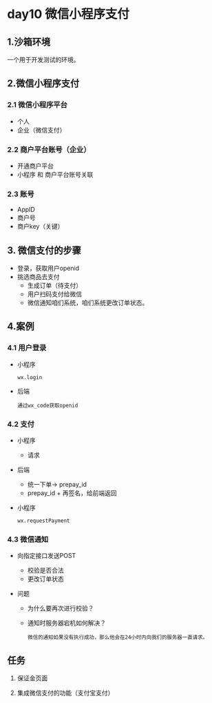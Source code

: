 # day10 微信小程序支付

## 1.沙箱环境

一个用于开发测试的环境。

## 2.微信小程序支付

### 2.1 微信小程序平台

- 个人
- 企业（微信支付）

### 2.2 商户平台账号（企业）

- 开通商户平台
- 小程序 和 商户平台账号关联

### 2.3 账号

- AppID
- 商户号
- 商户key（关键）



## 3. 微信支付的步骤

- 登录，获取用户openid
- 挑选商品去支付
  - 生成订单（待支付）
  - 用户扫码支付给微信
  - 微信通知咱们系统，咱们系统更改订单状态。 



## 4.案例

### 4.1 用户登录

- 小程序

  ```
  wx.login
  ```

- 后端

  ```
  通过wx_code获取openid
  ```



### 4.2 支付

- 小程序

  - 请求

- 后端

  - 统一下单-> prepay_id
  - prepay_id + 再签名，给前端返回

- 小程序

  ```
  wx.requestPayment
  ```

### 4.3 微信通知

- 向指定接口发送POST

  - 校验是否合法
  - 更改订单状态

- 问题

  - 为什么要再次进行校验？

  - 通知时服务器宕机如何解决？

    ```
    微信的通知如果没有执行成功，那么他会在24小时内向我们的服务器一直请求。
    ```

    

## 任务

1. 保证金页面

2. 集成微信支付的功能（支付宝支付）































